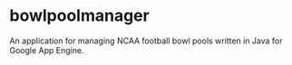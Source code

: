 bowlpoolmanager
===============

An application for managing NCAA football bowl pools written in Java for Google App Engine.
